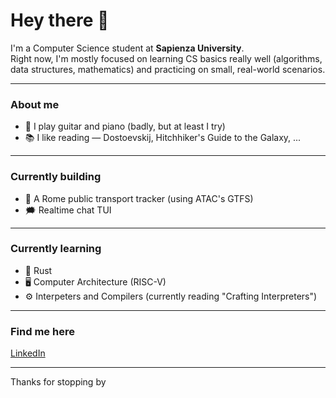 # Hey there 👋

I'm a Computer Science student at **Sapienza University**.  
Right now, I'm mostly focused on learning CS basics really well (algorithms, data structures, mathematics)
and practicing on small, real-world scenarios.  

---

### About me
- 🎸 I play guitar and piano (badly, but at least I try)
- 📚 I like reading — Dostoevskij, Hitchhiker's Guide to the Galaxy, ...

---

### Currently building
- 🚌 A Rome public transport tracker (using ATAC's GTFS)
- 🗯️ Realtime chat TUI

---

### Currently learning
- 🦀 Rust
- 🖥️ Computer Architecture (RISC-V) 
- ⚙️ Interpeters and Compilers (currently reading "Crafting Interpreters")

---

### Find me here
[LinkedIn](https://www.linkedin.com/in/samu-lombardi)

---

Thanks for stopping by
<!--

Here are some ideas to get you started:

- 🔭 I’m currently working on ...
- 🌱 I’m currently learning ...
- 👯 I’m looking to collaborate on ...
- 🤔 I’m looking for help with ...
- 💬 Ask me about ...
- 📫 How to reach me: ...
- 😄 Pronouns: ...
- ⚡ Fun fact: ...
-->
